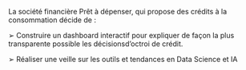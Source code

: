 La société financière Prêt à dépenser, qui propose des crédits à la consommation décide de :

➢ Construire un dashboard interactif pour expliquer de façon la plus transparente possible les décisionsd’octroi de crédit.

➢ Réaliser une veille sur les outils et tendances en Data Science et IA
